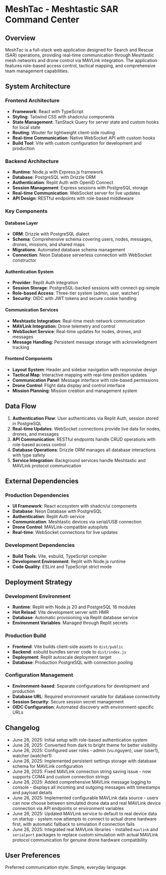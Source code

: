 # MeshTac - Meshtastic SAR Command Center

## Overview

MeshTac is a full-stack web application designed for Search and Rescue (SAR) operations, providing real-time communication through Meshtastic mesh networks and drone control via MAVLink integration. The application features role-based access control, tactical mapping, and comprehensive team management capabilities.

## System Architecture

### Frontend Architecture
- **Framework**: React with TypeScript
- **Styling**: Tailwind CSS with shadcn/ui components
- **State Management**: TanStack Query for server state and custom hooks for local state
- **Routing**: Wouter for lightweight client-side routing
- **Real-time Communication**: Native WebSocket API with custom hooks
- **Build Tool**: Vite with custom configuration for development and production

### Backend Architecture
- **Runtime**: Node.js with Express.js framework
- **Database**: PostgreSQL with Drizzle ORM
- **Authentication**: Replit Auth with OpenID Connect
- **Session Management**: Express sessions with PostgreSQL storage
- **Real-time Communication**: WebSocket server for live updates
- **API Design**: RESTful endpoints with role-based middleware

### Key Components

#### Database Layer
- **ORM**: Drizzle with PostgreSQL dialect
- **Schema**: Comprehensive schema covering users, nodes, messages, drones, missions, and shared maps
- **Migrations**: Automated database schema management
- **Connection**: Neon Database serverless connection with WebSocket constructor

#### Authentication System
- **Provider**: Replit Auth integration
- **Session Storage**: PostgreSQL-backed sessions with connect-pg-simple
- **Role-based Access**: Three-tier system (admin, user, watcher)
- **Security**: OIDC with JWT tokens and secure cookie handling

#### Communication Services
- **Meshtastic Integration**: Real-time mesh network communication
- **MAVLink Integration**: Drone telemetry and control
- **WebSocket Service**: Real-time updates for nodes, drones, and messages
- **Message Handling**: Persistent message storage with acknowledgment tracking

#### Frontend Components
- **Layout System**: Header and sidebar navigation with responsive design
- **Tactical Map**: Interactive mapping with real-time position updates
- **Communication Panel**: Message interface with role-based permissions
- **Drone Control**: Flight data display and control interface
- **Mission Planning**: Mission creation and management system

## Data Flow

1. **Authentication Flow**: User authenticates via Replit Auth, session stored in PostgreSQL
2. **Real-time Updates**: WebSocket connections provide live data for nodes, drones, and messages
3. **API Communication**: RESTful endpoints handle CRUD operations with role-based access control
4. **Database Operations**: Drizzle ORM manages all database interactions with type safety
5. **Service Integration**: Background services handle Meshtastic and MAVLink protocol communication

## External Dependencies

### Production Dependencies
- **UI Framework**: React ecosystem with shadcn/ui components
- **Database**: Neon Database with PostgreSQL
- **Authentication**: Replit Auth service
- **Communication**: Meshtastic devices via serial/USB connection
- **Drone Control**: MAVLink-compatible autopilots
- **Real-time**: WebSocket connections for live updates

### Development Dependencies
- **Build Tools**: Vite, esbuild, TypeScript compiler
- **Development Environment**: Replit with Node.js runtime
- **Code Quality**: ESLint and TypeScript strict mode

## Deployment Strategy

### Development Environment
- **Runtime**: Replit with Node.js 20 and PostgreSQL 16 modules
- **Hot Reload**: Vite development server with HMR
- **Database**: Automatic provisioning via Replit database service
- **Environment Variables**: Managed through Replit secrets

### Production Build
- **Frontend**: Vite builds client-side assets to `dist/public`
- **Backend**: esbuild bundles server code to `dist/index.js`
- **Deployment**: Replit autoscale deployment target
- **Database**: Production PostgreSQL with connection pooling

### Configuration Management
- **Environment-based**: Separate configurations for development and production
- **Database URL**: Required environment variable for database connectivity
- **Session Security**: Secure session secret management
- **OIDC Configuration**: Automated discovery with environment-specific URLs

## Changelog
- June 26, 2025: Initial setup with role-based authentication system
- June 26, 2025: Converted from dark to bright theme for better visibility
- June 26, 2025: Configured user roles - admin (vu.nguyen), user (user1), watcher (watcher1)
- June 26, 2025: Implemented persistent settings storage with database schema for MAVLink configuration
- June 26, 2025: Fixed MAVLink connection string saving issue - now supports COM4 and custom connection strings
- June 26, 2025: Added comprehensive MAVLink message logging to console - displays all incoming and outgoing messages with timestamps and payload details
- June 26, 2025: Implemented configurable MAVLink data source - users can now choose between simulated drone data and real MAVLink device connection via API endpoints or environment variables
- June 26, 2025: Updated MAVLink service to default to real device data on startup - system now attempts to connect to actual drone hardware first, with automatic fallback to simulation if connection fails
- June 26, 2025: Integrated real MAVLink libraries - installed `mavlink` and `serialport` packages to replace custom simulation with actual MAVLink protocol communication for genuine drone hardware compatibility

## User Preferences

Preferred communication style: Simple, everyday language.